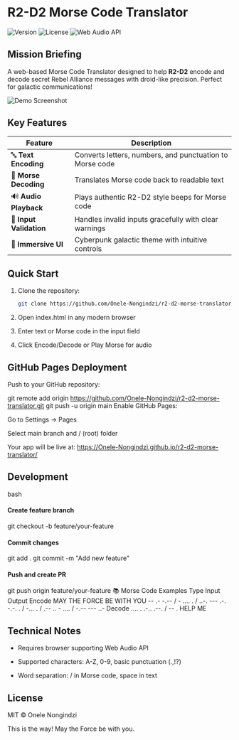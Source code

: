 
# R2-D2 Morse Code Translator

![Version](https://img.shields.io/badge/Version-1.0-blue.svg)
![License](https://img.shields.io/badge/License-MIT-green.svg)
![Web Audio API](https://img.shields.io/badge/Web%20Audio-API-orange.svg)

## Mission Briefing

A web-based Morse Code Translator designed to help **R2-D2** encode and decode secret Rebel Alliance messages with droid-like precision. Perfect for galactic communications!

![Demo Screenshot](screenshot.png) <!-- Add your screenshot file here -->

## Key Features

| Feature | Description |
|---------|-------------|
| 🔤 **Text Encoding** | Converts letters, numbers, and punctuation to Morse code |
| 🔁 **Morse Decoding** | Translates Morse code back to readable text |
| 🔊 **Audio Playback** | Plays authentic R2-D2 style beeps for Morse code |
| 🚦 **Input Validation** | Handles invalid inputs gracefully with clear warnings |
| 🎨 **Immersive UI** | Cyberpunk galactic theme with intuitive controls |

## Quick Start

1. Clone the repository:
   ```bash
   git clone https://github.com/Onele-Nongindzi/r2-d2-morse-translator.git
2. Open index.html in any modern browser

3. Enter text or Morse code in the input field

4. Click Encode/Decode or Play Morse for audio

## GitHub Pages Deployment
Push to your GitHub repository:


git remote add origin https://github.com/Onele-Nongindzi/r2-d2-morse-translator.git
git push -u origin main
Enable GitHub Pages:

Go to Settings → Pages

Select main branch and / (root) folder

Your app will be live at:
https://Onele-Nongindzi.github.io/r2-d2-morse-translator/

## Development
bash
#### Create feature branch
git checkout -b feature/your-feature

#### Commit changes
git add .
git commit -m "Add new feature"

#### Push and create PR
git push origin feature/your-feature
📚 Morse Code Examples
Type	Input	Output
Encode	MAY THE FORCE BE WITH YOU	-- .- -.-- / - .... . / ..-. --- .-. -.-. . / -... . / .-- .. - .... / -.-- --- ..-
Decode	.... . .-.. .--. / -- .	HELP ME
## Technical Notes
- Requires browser supporting Web Audio API

- Supported characters: A-Z, 0-9, basic punctuation (.,!?)

- Word separation: / in Morse code, space in text

## License
MIT © Onele Nongindzi

This is the way! May the Force be with you.
